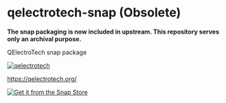 # qelectrotech-snap (Obsolete)

**The snap packaging is now included in upstream. This repository serves only an archival purpose.**

QElectroTech snap package

[![qelectrotech](https://snapcraft.io/qelectrotech/badge.svg)](https://snapcraft.io/qelectrotech)

https://qelectrotech.org/

[![Get it from the Snap Store](https://snapcraft.io/static/images/badges/en/snap-store-black.svg)](https://snapcraft.io/qelectrotech)
